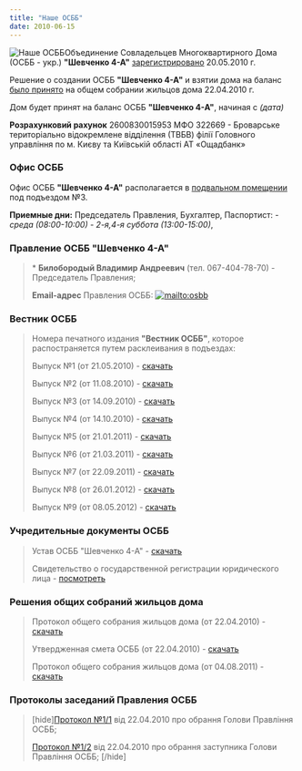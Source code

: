 ```yaml
---
title: "Наше ОСББ"
date: 2010-06-15
---
```


![Наше ОСББ](http://shevchenko4a.brovary.org/wp-content/uploads/2010/06/our-osbb-home.jpg "Наше ОСББ")Объединение Совладельцев Многоквартирного Дома (ОСББ - укр.) **"Шевченко 4-А"** [зарегистрировано](http://shevchenko4a.brovary.org/osbb-shevchenko4a-zaregistrirovano/) 20.05.2010 г.

Решение о создании ОСББ **"Шевченко 4-А"** и взятии дома на баланс [было принято](http://shevchenko4a.brovary.org/osbb-shevchenko-4-a-byt/) на общем собрании жильцов дома 22.04.2010 г.

Дом будет принят на баланс ОСББ **"Шевченко 4-А"**, начиная с _(дата)_

**Розрахунковий рахунок** 2600830015953 МФО 322669 - Броварське територіально відокремлене відділення (ТВБВ) філії Головного управління по м. Києву та Київській області АТ «Ощадбанк»

### Офис ОСББ

Офис ОСББ **"Шевченко 4-А"** располагается в [подвальном помещении](http://shevchenko4a.brovary.org/office-osbb-izuchayem-front-rabot/) под подъездом №3.

**Приемные дни:** Председатель Правления, Бухгалтер, Паспортист: _\- среда (08:00-10:00) - 2-я,4-я суббота (13:00-15:00)_,

### Правление ОСББ "Шевченко 4-А"

> \* **Билобородый Владимир Андреевич** (тел. 067-404-78-70) - Председатель Правления;
> 
> **Email-адрес** Правления ОСББ: [![mailto:osbb](http://shevchenko4a.brovary.org/wp-content/uploads/2010/06/osbb2.png "mailto:osbb")](osbb#)

### Вестник ОСББ

> Номера печатного издания **"Вестник ОСББ"**, которое распостраняется путем расклеивания в подъездах:
> 
> Выпуск №1 (от 21.05.2010) - [скачать](https://docs.google.com/fileview?id=0B15gOycbY2u7N2I0NGQ3OTktNzQwNC00ZmUxLTk2NzgtMTE1OThlOGZkMDk4&hl=ru)
> 
> Выпуск №2 (от 11.08.2010) - [скачать](https://docs.google.com/fileview?id=0B15gOycbY2u7OWIxYTdjZmItZjAxYS00OTQ0LWJhMTEtNjcwYWM1ZTA1ODRk&hl=ru&authkey=CILxlRg)
> 
> Выпуск №3 (от 14.09.2010) - [скачать](https://docs.google.com/leaf?id=0B15gOycbY2u7YTAxNWYyZTMtNDViOC00MGI1LWE5ZjAtNzhiYzcwMGNiNGIy&sort=name&layout=list&num=50)
> 
> Выпуск №4 (от 14.10.2010) - [скачать](https://docs.google.com/fileview?id=0B15gOycbY2u7MTRjNzI3NzAtNzM0Yi00OTViLTg0MjAtOWI2YWUzNmVhZWM1&hl=ru)
> 
> Выпуск №5 (от 21.01.2011) - [скачать](https://docs.google.com/viewer?a=v&pid=explorer&chrome=true&srcid=0BxE2NQlPHqm_MjBkM2MwYTUtZWFiMC00NWYzLWEzMTgtNDNiNWJlMGU2YzZl&hl=ru)
> 
> Выпуск №6 (от 21.03.2011) - [скачать](https://docs.google.com/viewer?a=v&pid=explorer&chrome=true&srcid=0BxE2NQlPHqm_ZmFhMTQwYWEtODIyNS00MTliLWIxYzQtMDk2OTFkZmYyODRl&hl=en_GB&authkey=CM-Ml_cJ)
> 
> Выпуск №7 (от 22.09.2011) - [скачать](https://docs.google.com/viewer?a=v&pid=explorer&chrome=true&srcid=0BxE2NQlPHqm_NzYyYzJiN2UtNDI0Yy00MThjLThlZWQtZDBlNjUxMGQwYmU3&hl=en_GB)
> 
> Выпуск №8 (от 26.01.2012) - [скачать](http://www.slideshare.net/sergIlliukhin/8-11282714)
> 
> Выпуск №9 (от 08.05.2012) - [скачать](https://docs.google.com/open?id=0BxE2NQlPHqm_S1BneTN4YTdKVE0)

### Учредительные документы ОСББ

> Устав ОСББ "Шевченко 4-А" - [скачать](https://docs.google.com/fileview?id=0B15gOycbY2u7YTZiYzgyMzItYjJjYS00MDhlLTgxMDYtZjIxNWFiMjJlNDc2&hl=ru)
> 
> Свидетельство о государственной регистрации юридического лица - [посмотреть](http://lh4.ggpht.com/_rSr87wJ7xVQ/S_Yyl7LKNiI/AAAAAAAACiE/La8SBTviKEk/s800/ttt%20001.jpg)

### Решения общих собраний жильцов дома

> Протокол общего собрания жильцов дома (от 22.04.2010) - [скачать](https://docs.google.com/fileview?id=0B15gOycbY2u7ZWU4NGEzOTctODU5MC00YzQ2LWJiZDctOGZhMjM2Y2JkMGY2&hl=ru)
> 
> Утвердженная смета ОСББ (от 22.04.2010) - [скачать](https://docs.google.com/viewer?a=v&pid=explorer&chrome=true&srcid=0B15gOycbY2u7ZmRjMzgzMTMtZjJmMi00NTBkLTlkNTgtZjRhMzZkMjkxZWRi&hl=en_GB "Кошторис ОСББ")
> 
> Протокол общего собрания жильцов дома (от 04.08.2011) - [скачать](https://docs.google.com/viewer?a=v&pid=explorer&chrome=true&srcid=0BxE2NQlPHqm_ZjY4ZjVkNjMtNGQwMC00ZmIzLTg2NmEtYWIxM2VkYWFiNWE2&hl=en_GB)

### Протоколы заседаний Правления ОСББ

> \[hide\][Протокол №1/1](http://docs.google.com/fileview?id=0B15gOycbY2u7MGRjOTMyYzgtODM2OS00MDkzLTg0ZTMtY2YzMDlhYTVhY2E5&hl=ru&authkey=CP_F_dQM) від 22.04.2010 про обрання Голови Правління ОСББ;
> 
> [Протокол №1/2](http://docs.google.com/fileview?id=0B15gOycbY2u7ZTE5ZmFkY2UtZmE2My00N2YyLWJjYTktZmY5Y2Y3NGViZWEx&hl=ru&authkey=CPWfiaAE) від 22.04.2010 про обрання заступника Голови Правління ОСББ; \[/hide\]

<script type="text/javascript">// <![CDATA[ <div></div> function changeHref() { $(this).attr("href", "mailto:"+$(this).attr("href").replace("#","@shevchenko4a.brovary.org")).unbind("mouseover", changeHref); } $(document).ready(function() { $("#mailtoOsbb").bind("mouseover", changeHref); }); // ]]></script>
